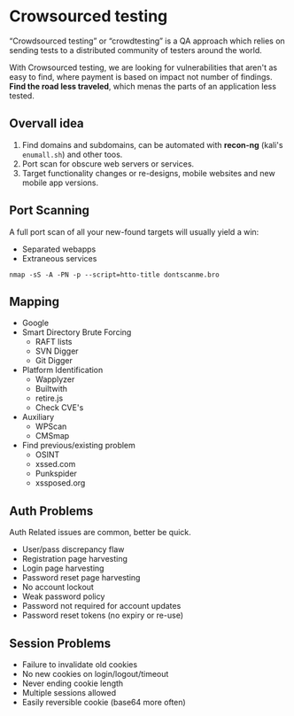 # Crowsourced testing

“Crowdsourced testing” or “crowdtesting” is a QA approach which relies on sending tests to a distributed community of testers around the world.

With Crowsourced testing, we are looking for vulnerabilities that aren't as easy to find, where payment is based on impact not number of findings. __Find the road less traveled__, which menas the parts of an application less tested.

## Overvall idea

1. Find domains and subdomains, can be automated with __recon-ng__ (kali's `enumall.sh`) and other toos.
2. Port scan for obscure web servers or services.
3. Target functionality changes or re-designs, mobile websites and new mobile app versions.

## Port Scanning

A full port scan of all your new-found targets will usually yield a win:

* Separated webapps
* Extraneous services

```
nmap -sS -A -PN -p --script=htto-title dontscanme.bro
```

## Mapping

* Google
* Smart Directory Brute Forcing
	* RAFT lists
	* SVN Digger
	* Git Digger
* Platform Identification
	* Wapplyzer
	* Builtwith
	* retire.js
	* Check CVE's
* Auxiliary
	* WPScan
	* CMSmap
* Find previous/existing problem
	* OSINT
	* xssed.com
	* Punkspider
	* xssposed.org

## Auth Problems

Auth Related issues are common, better be quick.

* User/pass discrepancy flaw
* Registration page harvesting
* Login page harvesting
* Password reset page harvesting
* No account lockout
* Weak password policy
* Password not required for account updates
* Password reset tokens (no expiry or re-use)

## Session Problems

* Failure to invalidate old cookies
* No new cookies on login/logout/timeout
* Never ending cookie length
* Multiple sessions allowed
* Easily reversible cookie (base64 more often)
